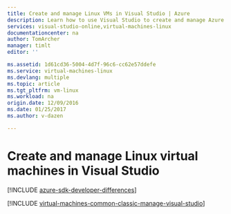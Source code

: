 ```yaml
---
title: Create and manage Linux VMs in Visual Studio | Azure
description: Learn how to use Visual Studio to create and manage Azure VMs running Linux
services: visual-studio-online,virtual-machines-linux
documentationcenter: na
author: TomArcher
manager: timlt
editor: ''

ms.assetid: 1d61cd36-5004-4d7f-96c6-cc62e57ddefe
ms.service: virtual-machines-linux
ms.devlang: multiple
ms.topic: article
ms.tgt_pltfrm: vm-linux
ms.workload: na
origin.date: 12/09/2016
ms.date: 01/25/2017
ms.author: v-dazen

---
```

# Create and manage Linux virtual machines in Visual Studio

[!INCLUDE [azure-sdk-developer-differences](../../../../includes/azure-sdk-developer-differences.md)]

[!INCLUDE [virtual-machines-common-classic-manage-visual-studio](../../../../includes/virtual-machines-common-classic-manage-visual-studio.md)]